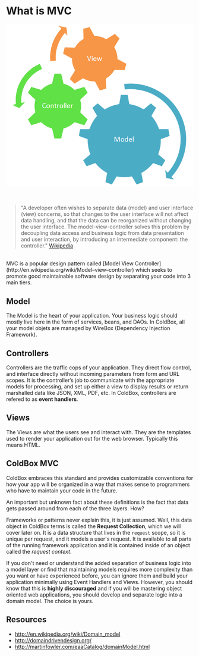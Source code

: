 # What is MVC

![](/images/mvc-overview.png)

<br>

>"A developer often wishes to separate data (model) and user interface (view) concerns, so that changes to the user interface will not affect data handling, and that the data can be reorganized without changing the user interface. The model-view-controller solves this problem by decoupling data access and business logic from data presentation and user interaction, by introducing an intermediate component: the controller." [Wikipedia](http://en.wikipedia.org/wiki/Model-view-controller)

<br>
MVC is a popular design pattern called [Model View Controller](http://en.wikipedia.org/wiki/Model–view–controller) which seeks to promote good maintainable software design by separating your code into 3 main tiers.

## Model
The Model is the heart of your application.  Your business logic should mostly live here in the form of services, beans, and DAOs.  In ColdBox, all your model objets are managed by WireBox (Dependency Injection Framework).

## Controllers
Controllers are the traffic cops of your application. They direct flow control, and interface directly without incoming parameters from form and URL scopes. It is the controller’s job to communicate with the appropriate models for processing, and set up either a view to display results or return marshalled data like JSON, XML, PDF, etc. In ColdBox, controllers are refered to as **event handlers**.

## Views
The Views are what the users see and interact with. They are the templates used to render your application out for the web browser. Typically this means HTML.

## ColdBox MVC
ColdBox embraces this standard and provides customizable conventions for how your app will be organized in a way that makes sense to programmers who have to maintain your code in the future.

An important but unknown fact about these definitions is the fact that data gets passed around from each of the three layers. How?

Frameworks or patterns never explain this, it is just assumed. Well, this data object in ColdBox terms is called the **Request Collection**, which we will cover later on. It is a data structure that lives in the `request` scope, so it is unique per request, and it models a user's request. It is available to all parts of the running framework application and it is contained inside of an object called the *request context*.

If you don't need or understand the added separation of business logic into a model layer or find that maintaining models requires more complexity than you want or have experienced before, you can ignore them and build your application minimally using Event Handlers and Views. However, you should know that this is **highly discouraged** and if you will be mastering object oriented web applications, you should develop and separate logic into a domain model. The choice is yours.

## Resources

* http://en.wikipedia.org/wiki/Domain_model
* http://domaindrivendesign.org/
* http://martinfowler.com/eaaCatalog/domainModel.html







